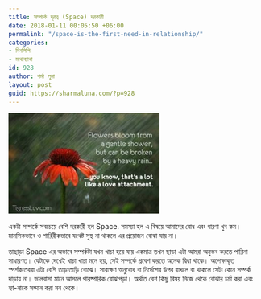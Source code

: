 ```yaml
---
title: সম্পর্কে দূরত্ব (Space) দরকারী
date: 2018-01-11 00:05:50 +06:00
permalink: "/space-is-the-first-need-in-relationship/"
categories:
- দিনলিপি
- মাথাব্যাথা
id: 928
author: শর্মা লুনা
layout: post
guid: https://sharmaluna.com/?p=928
---
```


[![](/assets/images/wp-content/uploads/2018/01/space_in_relationships_flower-300x200-1.jpg)](/assets/images/wp-content/uploads/2018/01/space_in_relationships_flower-300x200-1.jpg)

একটা সম্পর্কে সবচেয়ে বেশি দরকারী হল Space. সমস্যা হল এ বিষয়ে আমাদের বোধ এবং ধারণা খুব কম। মানসিকভাবে ও শারিরীকভাবে যথেষ্ট সুস্থ না থাকলে এর প্রয়োজন বোঝা যায় না।

তাছাড়া Space এর অভাবে সম্পর্কটা যখন খাচা হয়ে যায় একমাত্র তখন ছাড়া এটা আমরা অনুভব করতে পারিনা সাধারণত। যেটাকে দেখেই খাচা খাচা মনে হয়, সেই সম্পর্কে প্রবেশ করতে অনেক দ্বিধা থাকে। অপেক্ষাকৃত স্পর্শকাতররা এটা বেশি তাড়াতাড়ি বোঝে। সারাক্ষণ অনুরোধ বা নির্দেশের উপর রাখলে বা থাকলে সেটা কোন সম্পর্ক দাড়ায় না। ভালবাসা মানে আসলে পারষ্পারিক বোঝাপড়া। অর্থাত বেশ কিছু বিষয় নিজে থেকে বোঝার চর্চা করা এবং হ্যা-নাকে সম্মান করা মন থেকে।
